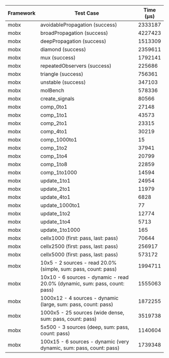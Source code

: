 | Framework | Test Case | Time (μs) |
| --- | --- | --- |
| mobx | avoidablePropagation (success) | 2333187 |
| mobx | broadPropagation (success) | 4227423 |
| mobx | deepPropagation (success) | 1513309 |
| mobx | diamond (success) | 2359611 |
| mobx | mux (success) | 1792141 |
| mobx | repeatedObservers (success) | 225686 |
| mobx | triangle (success) | 756361 |
| mobx | unstable (success) | 347103 |
| mobx | molBench | 578336 |
| mobx | create_signals | 80566 |
| mobx | comp_0to1 | 27148 |
| mobx | comp_1to1 | 43573 |
| mobx | comp_2to1 | 23315 |
| mobx | comp_4to1 | 30219 |
| mobx | comp_1000to1 | 15 |
| mobx | comp_1to2 | 37941 |
| mobx | comp_1to4 | 20799 |
| mobx | comp_1to8 | 22859 |
| mobx | comp_1to1000 | 14594 |
| mobx | update_1to1 | 24954 |
| mobx | update_2to1 | 11979 |
| mobx | update_4to1 | 6828 |
| mobx | update_1000to1 | 77 |
| mobx | update_1to2 | 12774 |
| mobx | update_1to4 | 5713 |
| mobx | update_1to1000 | 165 |
| mobx | cellx1000 (first: pass, last: pass) | 70644 |
| mobx | cellx2500 (first: pass, last: pass) | 256917 |
| mobx | cellx5000 (first: pass, last: pass) | 573172 |
| mobx | 10x5 - 2 sources - read 20.0% (simple, sum: pass, count: pass) | 1994711 |
| mobx | 10x10 - 6 sources - dynamic - read 20.0% (dynamic, sum: pass, count: pass) | 1555063 |
| mobx | 1000x12 - 4 sources - dynamic (large, sum: pass, count: pass) | 1872255 |
| mobx | 1000x5 - 25 sources (wide dense, sum: pass, count: pass) | 3519738 |
| mobx | 5x500 - 3 sources (deep, sum: pass, count: pass) | 1140604 |
| mobx | 100x15 - 6 sources - dynamic (very dynamic, sum: pass, count: pass) | 1739348 |
